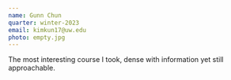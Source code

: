 ```yaml
---
name: Gunn Chun
quarter: winter-2023
email: kimkun17@uw.edu
photo: empty.jpg
---
```


The most interesting course I took, dense with information yet still approachable.